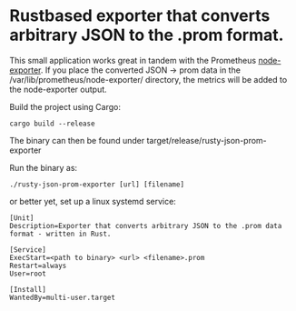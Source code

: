# Rustbased exporter that converts arbitrary JSON to the .prom format.

This small application works great in tandem with the Prometheus [node-exporter](https://github.com/prometheus/node_exporter).
If you place the converted JSON -> prom data in the /var/lib/prometheus/node-exporter/ directory, the metrics will be added to the node-exporter output.

Build the project using Cargo:

```
cargo build --release
```

The binary can then be found under target/release/rusty-json-prom-exporter

Run the binary as:
```
./rusty-json-prom-exporter [url] [filename]
```

or better yet, set up a linux systemd service:

```
[Unit]
Description=Exporter that converts arbitrary JSON to the .prom data format - written in Rust.

[Service]
ExecStart=<path to binary> <url> <filename>.prom
Restart=always
User=root

[Install]
WantedBy=multi-user.target
```
